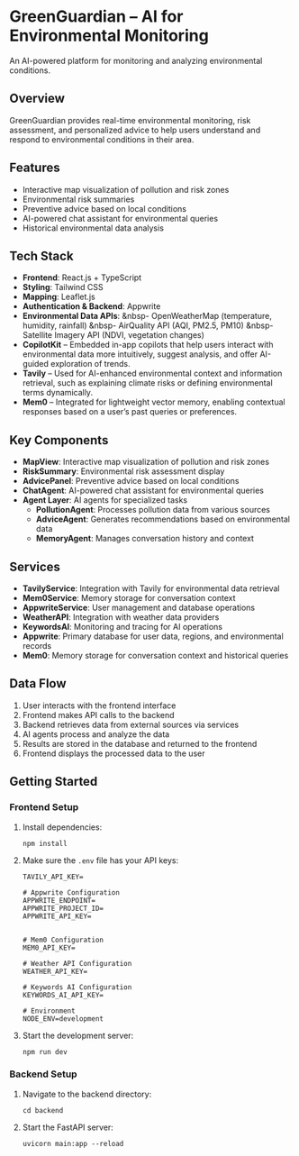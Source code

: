 # GreenGuardian – AI for Environmental Monitoring

An AI-powered platform for monitoring and analyzing environmental conditions.

## Overview
GreenGuardian provides real-time environmental monitoring, risk assessment, and personalized advice to help users understand and respond to environmental conditions in their area.

## Features
- Interactive map visualization of pollution and risk zones
- Environmental risk summaries
- Preventive advice based on local conditions
- AI-powered chat assistant for environmental queries
- Historical environmental data analysis

## Tech Stack
- **Frontend**: React.js + TypeScript
-	**Styling**: Tailwind CSS 
-	**Mapping**: Leaflet.js
-	**Authentication & Backend**: Appwrite
-	**Environmental Data APIs**:
  &nbsp- OpenWeatherMap (temperature, humidity, rainfall)
  &nbsp-	AirQuality API (AQI, PM2.5, PM10)
  &nbsp-	Satellite Imagery API (NDVI, vegetation changes)
-	**CopilotKit** – Embedded in-app copilots that help users interact with environmental data more intuitively, suggest analysis, and offer AI-guided exploration of trends.
-	**Tavily** – Used for AI-enhanced environmental context and information retrieval, such as explaining climate risks or defining environmental terms dynamically.
-	**Mem0** – Integrated for lightweight vector memory, enabling contextual responses based on a user’s past queries or preferences.


## Key Components
- **MapView**: Interactive map visualization of pollution and risk zones
- **RiskSummary**: Environmental risk assessment display
- **AdvicePanel**: Preventive advice based on local conditions
- **ChatAgent**: AI-powered chat assistant for environmental queries
- **Agent Layer**: AI agents for specialized tasks
    - **PollutionAgent**: Processes pollution data from various sources
    - **AdviceAgent**: Generates recommendations based on environmental data
    - **MemoryAgent**: Manages conversation history and context

## Services
- **TavilyService**: Integration with Tavily for environmental data retrieval
- **Mem0Service**: Memory storage for conversation context
- **AppwriteService**: User management and database operations
- **WeatherAPI**: Integration with weather data providers
- **KeywordsAI**: Monitoring and tracing for AI operations
- **Appwrite**: Primary database for user data, regions, and environmental records
- **Mem0**: Memory storage for conversation context and historical queries

## Data Flow

1. User interacts with the frontend interface
2. Frontend makes API calls to the backend
3. Backend retrieves data from external sources via services
4. AI agents process and analyze the data
5. Results are stored in the database and returned to the frontend
6. Frontend displays the processed data to the user


## Getting Started

### Frontend Setup
1. Install dependencies:
   ```
   npm install
   ```

2. Make sure the `.env` file has your API keys:
   ```
   TAVILY_API_KEY=

   # Appwrite Configuration
   APPWRITE_ENDPOINT=
   APPWRITE_PROJECT_ID=
   APPWRITE_API_KEY=
   
   
   # Mem0 Configuration
   MEM0_API_KEY=

   # Weather API Configuration
   WEATHER_API_KEY=
   
   # Keywords AI Configuration
   KEYWORDS_AI_API_KEY=
   
   # Environment
   NODE_ENV=development

   ```

3. Start the development server:
   ```
   npm run dev
   ```

### Backend Setup
1. Navigate to the backend directory:
   ```
   cd backend
   ```

2. Start the FastAPI server:
   ```
   uvicorn main:app --reload
   ```
